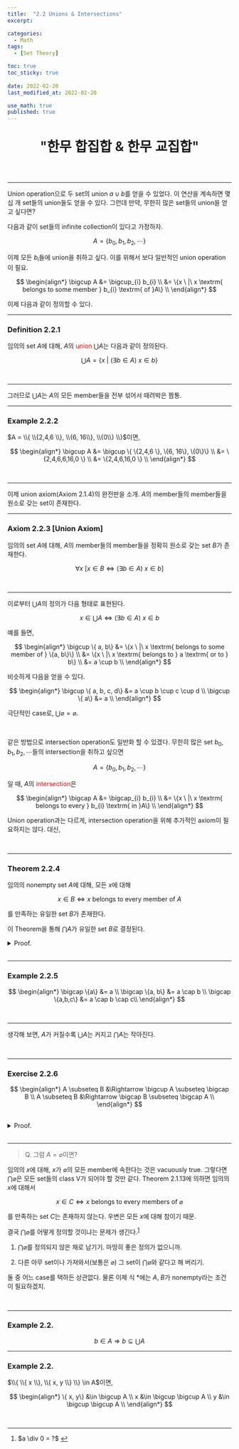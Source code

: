 ```yaml
---
title:  "2.2 Unions & Intersections"
excerpt: 

categories:
  - Math
tags:
  - [Set Theory]

toc: true
toc_sticky: true
 
date: 2022-02-20
last_modified_at: 2022-02-20

use_math: true
published: true
---
```


<p align="center" style="font-weight:600; font-size:30px">"한무 합집합 & 한무 교집합"</p>
<br>

***

Union operation으로 두 set의 union $a \cup b$를 얻을 수 있었다. 이 연산을 계속하면 몇십 개 set들의 union들도 얻을 수 있다.
그런데 만약, 무한히 많은 set들의 union을 얻고 싶다면?

다음과 같이 set들의 infinite collection이 있다고 가정하자.

$$
A=\{b_{0}, b_{1}, b_{2}, \cdots\}
$$

이제 모든 $b_{i}$들에 union을 취하고 싶다. 이를 위해서 보다 일반적인 union operation이 필요.

$$
\begin{align*}
\bigcup A &= \bigcup_{i} b_{i} \\
&= \{x \ |\ x \textrm{ belongs to some member } b_{i} \textrm{ of }A\} \\
\end{align*}
$$

이제 다음과 같이 정의할 수 있다.
<br>

***
### Definition 2.2.1

임의의 set $A$에 대해, $A$의 <span style="color:red">union</span> $\bigcup A$는 다음과 같이 정의된다.

$$
\bigcup A = \{ x \ |\ (\exists b \in A)\ x \in b\}
$$

<br>

***

그러므로 $\bigcup A$는 $A$의 모든 member들을 전부 섞어서 때려박은 짬통.
<br>

***
### Example 2.2.2

$A = \\{ \\{2,4,6 \\}, \\{6, 16\\}, \\{0\\}  \\}$이면,

$$
\begin{align*}
\bigcup A &= \bigcup \{ \{2,4,6 \}, \{6, 16\}, \{0\}\} \\
&= \{2,4,6,6,16,0 \} \\
&= \{2,4,6,16,0 \} \\
\end{align*}
$$

<br>

***

이제 union axiom(Axiom 2.1.4)의 완전판을 소개. $A$의 member들의 member들을 원소로 갖는 set이 존재한다.
<br>

***
### Axiom 2.2.3 [Union Axiom]

임의의 set $A$에 대해, $A$의 member들의 member들을 정확히 원소로 갖는 set $B$가 존재한다.

$$
\forall x\ [x \in B \Leftrightarrow (\exists b \in A)\ x \in b]
$$

<br>

***

이로부터 $\bigcup A$의 정의가 다음 형태로 표현된다.

$$
x \in \bigcup A \Leftrightarrow (\exists b \in A)\ x \in b
$$

예를 들면,

$$
\begin{align*}
\bigcup \{ a, b\} &= \{x \ |\ x \textrm{ belongs to some member of } \{a, b\}\} \\
&= \{x \ |\ x \textrm{ belongs to } a \textrm{ or to } b\} \\
&= a \cup b \\
\end{align*}
$$

비슷하게 다음을 얻을 수 있다.

$$
\begin{align*}
\bigcup \{ a, b, c, d\} &= a \cup b \cup c \cup d \\
\bigcup \{ a\} &= a \\
\end{align*}
$$

극단적인 case로, $\bigcup \varnothing = \varnothing$.

<br>

같은 방법으로 intersection operation도 일반화 할 수 있겠다. 무한히 많은 set $b_{0}, b_{1}, b_{2}, \cdots$들의 intersection을 취하고 싶으면

$$
A=\{b_{0}, b_{1}, b_{2}, \cdots\}
$$

일 때, $A$의 <span style="color:red">intersection</span>은

$$
\begin{align*}
\bigcap A &= \bigcap_{i} b_{i} \\
&= \{x \ |\ x \textrm{ belongs to every } b_{i} \textrm{ in }A\} \\
\end{align*}
$$

Union operation과는 다르게, intersection operation을 위해 추가적인 axiom이 필요하지는 않다. 대신,

<br>

***
### Theorem 2.2.4

임의의 nonempty set $A$에 대해, 모든 $x$에 대해

$$
x \in B \Leftrightarrow x \textrm{ belongs to every member of }A
$$

를 만족하는 유일한 set $B$가 존재한다.

이 Theorem을 통해 $\bigcap A$가 유일한 set $B$로 결정된다.
<br>
<details>
<summary>Proof.</summary>
<div markdown="1">
<br>
$A$가 nonempty라고 주어져 있으므로, $A$의 어떤 member $c$를 고정하자. Subset axiom에 의해, 임의의 $x$에 대해

$$
\begin{align*}
x \in B &\Leftrightarrow x \in c \wedge x \textrm{ belongs to every member of }A \\
&\Leftrightarrow x \textrm{ belongs to every member of }A \\
\end{align*}
$$

그리고 uniqueness는 여느때와 같이 extensionality로. $\square$
</div>
</details>

<br>

***
### Example 2.2.5

$$
\begin{align*}
\bigcap \{a\} &= a \\
\bigcap \{a, b\} &= a \cap b \\
\bigcap \{a,b,c\} &= a \cap b \cap c\\
\end{align*}
$$

<br>

***

생각해 보면, $A$가 커질수록 $\bigcup A$는 커지고 $\bigcap A$는 작아진다.

<br>

***
### Exercise 2.2.6

$$
\begin{align*}
A \subseteq B &\Rightarrow \bigcup A \subseteq \bigcap B \\
A \subseteq B &\Rightarrow \bigcap B \subseteq \bigcap A \\
\end{align*}
$$

<br>

<details>
<summary>Proof.</summary>
<div markdown="1">
<br>
(Later.)
</div>
</details>

<br>

***

> Q. 그럼 $A=\varnothing$이면?

임의의 $x$에 대해, $x$가 $\varnothing$의 모든 member에 속한다는 것은 vacuously true. 그렇다면 $\bigcap \varnothing$은 모든 set들의 class $\mathsf{V}$가 되어야 할 것만 같다.
Theorem 2.1.13에 의하면 임의의 $x$에 대해서

$$
x \in C \Leftrightarrow x \textrm{ belongs to every members of }\varnothing
$$

를 만족하는 set $C$는 존재하지 않는다. 우변은 모든 $x$에 대해 참이기 때문.

결국 $\bigcap \varnothing$를 어떻게 정의할 것이냐는 문제가 생긴다.<sup id="fnref:1"><a href="#fn:1" rel="footnote">1</a></sup>

1. $\bigcap \varnothing$를 정의되지 않은 채로 남기기. 마땅히 좋은 정의가 없으니까.

2. 다른 아무 set이나 가져와서(보통은 $\varnothing$) 그 set이 $\bigcap \varnothing$와 같다고 해 버리기.

둘 중 어느 case를 택하든 상관없다. 물론 이제 식 $\ast$에는 $A$, $B$가 nonempty라는 조건이 필요하겠지.

<br>

***
### Example 2.2.

$$
b \in A \Rightarrow b \subseteq \bigcup A
$$

***
### Example 2.2.

$\\{ \\{ x \\}, \\{ x, y \\} \\} \in A$이면,

$$
\begin{align*}
\{ x, y\} &\in \bigcup A \\
x &\in \bigcup \bigcup A \\
y &\in \bigcup \bigcup A \\
\end{align*}
$$

<br>

***

<div class="footnotes"><ol>
<li class="footnote" id="fn:1">
<p>
$a \div 0 = ?$
<a href="#fnref:1" title=""> ↩</a><p>